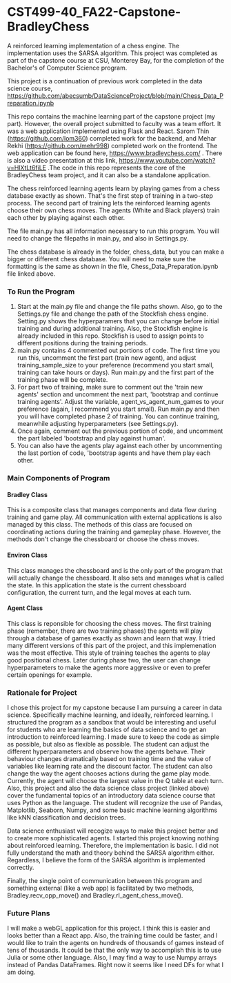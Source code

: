 # CST499-40_FA22-Capstone-BradleyChess
A reinforced learning implementation of a chess engine. The implementation uses the SARSA algorithm.
This project was completed as part of the capstone course at CSU, Monterey Bay, for the completion of the Bachelor's of Computer Science program.

This project is a continuation of previous work completed in the data science course, https://github.com/abecsumb/DataScienceProject/blob/main/Chess_Data_Preparation.ipynb 

This repo contains the machine learning part of the capstone project (my part). However, the overall project submitted to faculty was a team effort. It was a web application implemented using Flask and React. Sarom Thin (https://github.com/lom360) completed work for the backend, and Mehar Rekhi (https://github.com/mehr998) completed work on the frontend. The web application can be found here, https://www.bradleychess.com/ . There is also a video presentation at this link, https://www.youtube.com/watch?v=HlXtLt6fiLE .The code in this repo represents the core of the BradleyChess team project, and it can also be a standalone application. 

The chess reinforced learning agents learn by playing games from a chess database exactly as shown. That's the first step of training in a two-step process. The second part of training lets the reinforced learning agents choose their own chess moves. The agents (White and Black players) train each other by playing against each other. 

The file main.py has all information necessary to run this program. You will need to change the filepaths in main.py, and also in Settings.py.

The chess database is already in the folder, chess_data, but you can make a bigger or different chess database. You will need to make sure the formatting is the same as shown in the file, Chess_Data_Preparation.ipynb file linked above.

### To Run the Program
1. Start at the main.py file and change the file paths shown. Also, go to the Settings.py file and change the path of the Stockfish chess engine. Setting.py shows the hyperparamers that you can change before initial training and during additional training. Also, the Stockfish engine is already included in this repo. Stockfish is used to assign points to different positions during the training periods.
2. main.py contains 4 commented out portions of code. The first time you run this, uncomment the first part (train new agent), and adjust training_sample_size to your preference (recommend you start small, training can take hours or days). Run main.py and the first part of the training phase will be complete. 
3. For part two of training, make sure to comment out the 'train new agents' section and uncomment the next part, 'bootstrap and continue training agents'. Adjust the variable, agent_vs_agent_num_games to your preference (again, I recommend you start small). Run main.py and then you will have completed phase 2 of training. You can continue training, meanwhile adjusting hyperparameters (see Settings.py). 
4. Once again, comment out the previous portion of code, and uncomment the part labeled 'bootstrap and play against human'.
5. You can also have the agents play against each other by uncommenting the last portion of code, 'bootstrap agents and have them play each other.

### Main Components of Program
#### Bradley Class
This is a composite class that manages components and data flow during training and game play. All communication with external applications is also managed by this class. The methods of this class are focused on coordinating actions during the training and gameplay phase. However, the methods don't change the chessboard or choose the chess moves.

#### Environ Class
This class manages the chessboard and is the only part of the program that will actually change the chessboard. It also sets and manages what is called the state. In this application the state is the current chessboard configuration, the current turn, and the legal moves at each turn. 

#### Agent Class
This class is reponsible for choosing the chess moves. The first training phase (remember, there are two training phases) the agents will play through a database of games exactly as shown and learn that way. I tried many different versions of this part of the project, and this implemenation was the most effective. This style of training teaches the agents to play good positional chess. Later during phase two, the user can change hyperparameters to make the agents more aggressive or even to prefer certain openings for example.

### Rationale for Project
I chose this project for my capstone because I am pursuing a career in data science. Specifically machine learning, and ideally, reinforced learning. I structured the program as a sandbox that would be interesting and useful for students who are learning the basics of data science and to get an introduction to reinforced learning. I made sure to keep the code as simple as possible, but also as flexible as possible. The student can adjust the different hyperparameters and observe how the agents behave. Their behaviour changes dramatically based on training time and the value of variables like learning rate and the discount factor. The student can also change the way the agent chooses actions during the game play mode. Currently, the agent will choose the largest value in the Q table at each turn. Also, this project and also the data science class project (linked above) cover the fundamental topics of an introductory data science course that uses Python as the language. The student will recognize the use of Pandas, Matplotlib, Seaborn, Numpy, and some basic machine learning algorithms like kNN classification and decision trees. 

Data science enthusiast will recogize ways to make this project better and to create more sophisticated agents. I started this project knowing nothing about reinforced learning. Therefore, the implementation is basic. I did not fully understand the math and theory behind the SARSA algorithm either. Regardless, I believe the form of the SARSA algorithm is implemented correctly.

Finally, the single point of communication between this program and something external (like a web app) is facilitated by two methods, Bradley.recv_opp_move() and Bradley.rl_agent_chess_move().

### Future Plans
I will make a webGL application for this project. I think this is easier and looks better than a React app. Also, the training time could be faster, and I would like to train the agents on hundreds of thousands of games instead of tens of thousands. It could be that the only way to accomplish this is to use Julia or some other language. Also, I may find a way to use Numpy arrays instead of Pandas DataFrames. Right now it seems like I need DFs for what I am doing.
